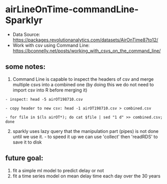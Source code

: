 # airLineOnTime-commandLine-Sparklyr

- Data Source: https://packages.revolutionanalytics.com/datasets/AirOnTime87to12/
- Work with csv using Command Line: https://bconnelly.net/posts/working_with_csvs_on_the_command_line/

## some notes:
  1. Command Line is capable to inspect the headers of csv and merge multiple csvs into a combined one (by doing this we do not need to import csv into R before merging it)
  
    - inspect: head -5 airOT198710.csv
    
    - copy header to new csv: head -1 airOT198710.csv > combined.csv
    
    - for file in $(ls airOT*); do cat $file | sed "1 d" >> combined.csv; done
    
  2. sparkly uses lazy query that the manipulation part (pipes) is not done until we use it. 
    - to speed it up we can use 'collect' then 'readRDS' to save it to disk

## future goal:
  1. fit a simple ml model to predict delay or not
  2. fit a time series model on mean delay time each day over the 30 years
